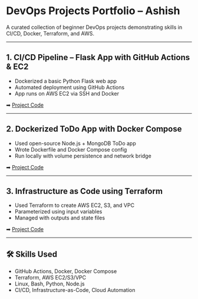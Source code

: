 #  DevOps Projects Portfolio – Ashish

A curated collection of beginner DevOps projects demonstrating skills in CI/CD, Docker, Terraform, and AWS.

---

##  1. CI/CD Pipeline – Flask App with GitHub Actions & EC2

- Dockerized a basic Python Flask web app
- Automated deployment using GitHub Actions
- App runs on AWS EC2 via SSH and Docker

➡ [Project Code](./1-flask-cicd/)

---

##  2. Dockerized ToDo App with Docker Compose

- Used open-source Node.js + MongoDB ToDo app
- Wrote Dockerfile and Docker Compose config
- Run locally with volume persistence and network bridge

➡ [Project Code](./2-todo-docker-compose/)

---

##  3. Infrastructure as Code using Terraform

- Used Terraform to create AWS EC2, S3, and VPC
- Parameterized using input variables
- Managed with outputs and state files

➡ [Project Code](./3-terraform-infra/)

---

## 🛠️ Skills Used

- GitHub Actions, Docker, Docker Compose  
- Terraform, AWS EC2/S3/VPC  
- Linux, Bash, Python, Node.js  
- CI/CD, Infrastructure-as-Code, Cloud Automation  
